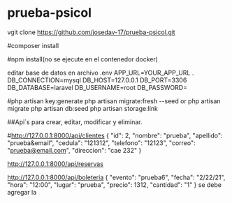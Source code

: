 # prueba-psicol

vgit clone https://github.com/josedav-17/prueba-psicol.git

#composer install

#npm install(no se ejecute en el contenedor docker)


editar base de datos en archivo .env
APP_URL=YOUR_APP_URL
.
DB_CONNECTION=mysql
DB_HOST=127.0.0.1
DB_PORT=3306
DB_DATABASE=laravel
DB_USERNAME=root
DB_PASSWORD=


#php artisan key:generate
 php artisan migrate:fresh --seed
 or 
 php artisan migrate
 php artisan db:seed
php artisan storage:link

##Api´s para crear, editar, modificar y eliminar.

#http://127.0.0.1:8000/api/clientes
{
        "id": 2,
        "nombre": "prueba",
        "apellido": "prueba&email",
        "cedula": "121312",
        "telefono": "12123",
        "correo": "prueba@email.com",
        "direccion": "cae 232"
 }

http://127.0.0.1:8000/api/reservas

http://127.0.0.1:8000/api/boleteria
{
        "evento": "prueba6",
        "fecha": "2/22/21",
        "hora": "12:00",
        "lugar": "prueba",
        "precio": 1312,
        "cantidad": "1"
}
se debe agregar la 
